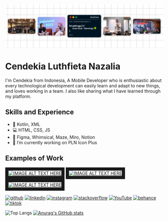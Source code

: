 ![Software Engineer and IT Content Creator](https://github.com/cendekialnazalia/cendekialnazalia/blob/main/Frame%2017.png)

# Cendekia Luthfieta Nazalia

I'm Cendekia from Indonesia, A Mobile Developer who is enthusiastic about every technological development can easily learn and adapt to new things, and loves working in a team. 
I also like sharing what I have learned through my platform. 

## Skills and Experience
* 📱 Kotlin, XML
* 💻 HTML, CSS, JS
* 🎨 Figma, Whimsical, Maze, Miro, Notion
* 🔭 I’m currently working on PLN Icon Plus

## Examples of Work
<a href="https://youtu.be/aetzJlKH0VE?si=ETf4ek0pd0E_KIf6
" target="_blank"><img src="https://i9.ytimg.com/vi/aetzJlKH0VE/mqdefault.jpg?v=641885ea&sqp=CKjp3qwG&rs=AOn4CLDWRSEasSshM_CGOtzNsHM1Q04N2w" 
alt="IMAGE ALT TEXT HERE" width="240" border="10" /></a>
<a href="https://youtu.be/6hc58oHoQ1k?si=lnT7hJTstmOtumHR
" target="_blank"><img src="https://i9.ytimg.com/vi/6hc58oHoQ1k/mqdefault.jpg?v=620e47f4&sqp=CNTr3qwG&rs=AOn4CLBEW4WpFif0XxXwBfXYdetRfnDfAA" 
alt="IMAGE ALT TEXT HERE" width="240" border="10" /></a>
<a href="https://youtu.be/hGvXeHSGk9k?si=Ly0z2UpYkqB9iNPv
" target="_blank"><img src="https://i9.ytimg.com/vi/hGvXeHSGk9k/mqdefault.jpg?v=5fc32731&sqp=CNTr3qwG&rs=AOn4CLDv3OjWdf4pMw6kLhKfsELVwbidBQ" 
alt="IMAGE ALT TEXT HERE" width="240" border="10" /></a>

[<img src='https://cdn.jsdelivr.net/npm/simple-icons@3.0.1/icons/github.svg' alt='github' height='40'>](https://github.com/https://github.com/cendekialnazalia)  [<img src='https://cdn.jsdelivr.net/npm/simple-icons@3.0.1/icons/linkedin.svg' alt='linkedin' height='40'>](https://www.linkedin.com/in/https://www.linkedin.com/in/cendekia-luthfieta-nazalia-773920129//)  [<img src='https://cdn.jsdelivr.net/npm/simple-icons@3.0.1/icons/instagram.svg' alt='instagram' height='40'>](https://www.instagram.com/https://www.instagram.com/luthfieta//)  [<img src='https://cdn.jsdelivr.net/npm/simple-icons@3.0.1/icons/stackoverflow.svg' alt='stackoverflow' height='40'>](https://stackoverflow.com/users/https://stackoverflow.com/users/15752545/cendekia-luthfieta-nazalia)  [<img src='https://cdn.jsdelivr.net/npm/simple-icons@3.0.1/icons/youtube.svg' alt='YouTube' height='40'>](https://www.youtube.com/channel/https://www.youtube.com/@luthfieta)  [<img src='https://cdn.jsdelivr.net/npm/simple-icons@3.0.1/icons/behance.svg' alt='behance' height='40'>](https://www.behance.net/cendekilnazali)  [<img src='https://cdn.jsdelivr.net/npm/simple-icons@3.0.1/icons/tiktok.svg' alt='tiktok' height='40'>](https://www.tiktok.com/@luthfieta)  


![Top Langs](https://github-readme-stats.vercel.app/api/top-langs/?username=cendekialnazalia&hide_progress=true)
[![Anurag's GitHub stats](https://github-readme-stats.vercel.app/api?username=cendekialnazalia)](https://github.com/anuraghazra/github-readme-stats)


